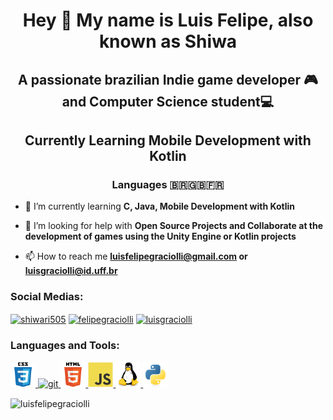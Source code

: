 <h1 align="center">Hey 🖤 My name is Luis Felipe, also known as Shiwa</h1>
<h2 align="center">A passionate brazilian Indie game developer 🎮 and Computer Science student💻</h2>
<h2 align="center">Currently Learning Mobile Development with Kotlin</h2>
<h3 align="center">Languages 🇧🇷🇬🇧🇫🇷</h3>

- 🌱 I’m currently learning **C, Java, Mobile Development with Kotlin**

- 🤝 I’m looking for help with **Open Source Projects and Collaborate at the development of games using the Unity Engine or Kotlin projects**
  
- 📫 How to reach me **luisfelipegraciolli@gmail.com or luisgraciolli@id.uff.br**

<h3 align="left">Social Medias:</h3>
<p align="left">
<a href="https://twitter.com/shiwari505" target="blank"><img align="center" src="https://raw.githubusercontent.com/rahuldkjain/github-profile-readme-generator/master/src/images/icons/Social/twitter.svg" alt="shiwari505" height="30" width="40" /></a>
<a href="https://instagram.com/felipegraciolli" target="blank"><img align="center" src="https://raw.githubusercontent.com/rahuldkjain/github-profile-readme-generator/master/src/images/icons/Social/instagram.svg" alt="felipegraciolli" height="30" width="40" /></a>
<a href="https://www.hackerrank.com/luisgraciolli" target="blank"><img align="center" src="https://raw.githubusercontent.com/rahuldkjain/github-profile-readme-generator/master/src/images/icons/Social/hackerrank.svg" alt="luisgraciolli" height="30" width="40" /></a>
</p>

<h3 align="left">Languages and Tools:</h3>
<p align="left"><a href="https://www.w3schools.com/css/" target="_blank" rel="noreferrer"> <img src="https://raw.githubusercontent.com/devicons/devicon/master/icons/css3/css3-original-wordmark.svg" alt="css3" width="40" height="40"/> </a></a> <a href="https://git-scm.com/" target="_blank" rel="noreferrer"> <img src="https://www.vectorlogo.zone/logos/git-scm/git-scm-icon.svg" alt="git" width="40" height="40"/> </a> <a href="https://www.w3.org/html/" target="_blank" rel="noreferrer"> <img src="https://raw.githubusercontent.com/devicons/devicon/master/icons/html5/html5-original-wordmark.svg" alt="html5" width="40" height="40"/> </a> <a href="https://developer.mozilla.org/en-US/docs/Web/JavaScript" target="_blank" rel="noreferrer"> <img src="https://raw.githubusercontent.com/devicons/devicon/master/icons/javascript/javascript-original.svg" alt="javascript" width="40" height="40"/> </a><a href="https://www.linux.org/" target="_blank" rel="noreferrer"> <img src="https://raw.githubusercontent.com/devicons/devicon/master/icons/linux/linux-original.svg" alt="linux" width="40" height="40"/> </a><img src="https://raw.githubusercontent.com/devicons/devicon/master/icons/python/python-original.svg" alt="python" width="40" height="40"/>

<p><img align="center" src="https://github-readme-stats.vercel.app/api/top-langs?username=luisfelipegraciolli&show_icons=true&locale=en&layout=compact" alt="luisfelipegraciolli" /></p>

